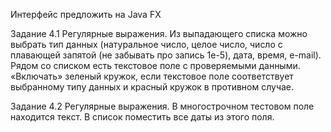 Интерфейс предложить на Java FX

Задание 4.1
Регулярные выражения. Из выпадающего списка можно выбрать тип данных
(натуральное число, целое число, число с плавающей запятой (не забывать про запись
1e-5), дата, время, e-mail). Рядом со списком есть текстовое поле с проверяемыми
данными. «Включать» зеленый кружок, если текстовое поле соответствует выбранному
типу данных и красный кружок в противном случае.

Задание 4.2
Регулярные выражения. В многострочном тестовом поле находится текст. В список
поместить все даты из этого поля.
